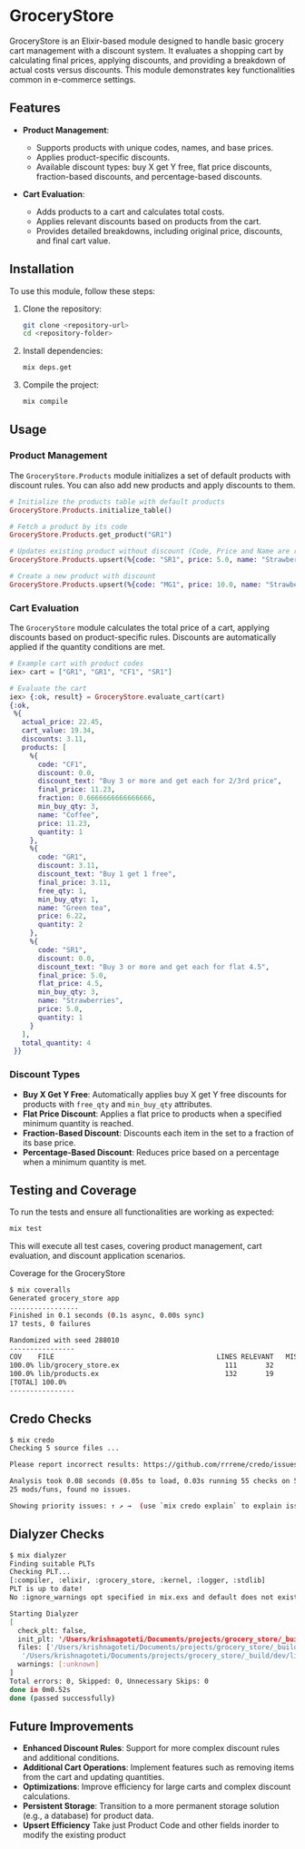 # GroceryStore

GroceryStore is an Elixir-based module designed to handle basic grocery cart management with a discount system. It evaluates a shopping cart by calculating final prices, applying discounts, and providing a breakdown of actual costs versus discounts. This module demonstrates key functionalities common in e-commerce settings.

## Features

- **Product Management**:

  - Supports products with unique codes, names, and base prices.
  - Applies product-specific discounts.
  - Available discount types: buy X get Y free, flat price discounts, fraction-based discounts, and percentage-based discounts.

- **Cart Evaluation**:
  - Adds products to a cart and calculates total costs.
  - Applies relevant discounts based on products from the cart.
  - Provides detailed breakdowns, including original price, discounts, and final cart value.

## Installation

To use this module, follow these steps:

1. Clone the repository:

   ```bash
   git clone <repository-url>
   cd <repository-folder>
   ```

2. Install dependencies:

   ```bash
   mix deps.get
   ```

3. Compile the project:
   ```bash
   mix compile
   ```

## Usage

### Product Management

The `GroceryStore.Products` module initializes a set of default products with discount rules. You can also add new products and apply discounts to them.

```elixir
# Initialize the products table with default products
GroceryStore.Products.initialize_table()

# Fetch a product by its code
GroceryStore.Products.get_product("GR1")

# Updates existing product without discount (Code, Price and Name are required for any product modifications)
GroceryStore.Products.upsert(%{code: "SR1", price: 5.0, name: "Strawberries"})

# Create a new product with discount
GroceryStore.Products.upsert(%{code: "MG1", price: 10.0, name: "Strawberries", min_buy_qty: 2, discount_percent: 50})
```

### Cart Evaluation

The `GroceryStore` module calculates the total price of a cart, applying discounts based on product-specific rules. Discounts are automatically applied if the quantity conditions are met.

```elixir
# Example cart with product codes
iex> cart = ["GR1", "GR1", "CF1", "SR1"]

# Evaluate the cart
iex> {:ok, result} = GroceryStore.evaluate_cart(cart)
{:ok,
 %{
   actual_price: 22.45,
   cart_value: 19.34,
   discounts: 3.11,
   products: [
     %{
       code: "CF1",
       discount: 0.0,
       discount_text: "Buy 3 or more and get each for 2/3rd price",
       final_price: 11.23,
       fraction: 0.6666666666666666,
       min_buy_qty: 3,
       name: "Coffee",
       price: 11.23,
       quantity: 1
     },
     %{
       code: "GR1",
       discount: 3.11,
       discount_text: "Buy 1 get 1 free",
       final_price: 3.11,
       free_qty: 1,
       min_buy_qty: 1,
       name: "Green tea",
       price: 6.22,
       quantity: 2
     },
     %{
       code: "SR1",
       discount: 0.0,
       discount_text: "Buy 3 or more and get each for flat 4.5",
       final_price: 5.0,
       flat_price: 4.5,
       min_buy_qty: 3,
       name: "Strawberries",
       price: 5.0,
       quantity: 1
     }
   ],
   total_quantity: 4
 }}
```

### Discount Types

- **Buy X Get Y Free**: Automatically applies buy X get Y free discounts for products with `free_qty` and `min_buy_qty` attributes.
- **Flat Price Discount**: Applies a flat price to products when a specified minimum quantity is reached.
- **Fraction-Based Discount**: Discounts each item in the set to a fraction of its base price.
- **Percentage-Based Discount**: Reduces price based on a percentage when a minimum quantity is met.

## Testing and Coverage

To run the tests and ensure all functionalities are working as expected:

```bash
mix test
```

This will execute all test cases, covering product management, cart evaluation, and discount application scenarios.

Coverage for the GroceryStore

```bash
$ mix coveralls
Generated grocery_store app
.................
Finished in 0.1 seconds (0.1s async, 0.00s sync)
17 tests, 0 failures

Randomized with seed 288010
----------------
COV    FILE                                        LINES RELEVANT   MISSED
100.0% lib/grocery_store.ex                          111       32        0
100.0% lib/products.ex                               132       19        0
[TOTAL] 100.0%
----------------
```

## Credo Checks

```bash
$ mix credo
Checking 5 source files ...

Please report incorrect results: https://github.com/rrrene/credo/issues

Analysis took 0.08 seconds (0.05s to load, 0.03s running 55 checks on 5 files)
25 mods/funs, found no issues.

Showing priority issues: ↑ ↗ →  (use `mix credo explain` to explain issues, `mix credo --help` for options).
```

## Dialyzer Checks

```bash
$ mix dialyzer
Finding suitable PLTs
Checking PLT...
[:compiler, :elixir, :grocery_store, :kernel, :logger, :stdlib]
PLT is up to date!
No :ignore_warnings opt specified in mix.exs and default does not exist.

Starting Dialyzer
[
  check_plt: false,
  init_plt: '/Users/krishnagoteti/Documents/projects/grocery_store/_build/dev/dialyxir_erlang-24.3.4.2_elixir-1.14.5_deps-dev.plt',
  files: ['/Users/krishnagoteti/Documents/projects/grocery_store/_build/dev/lib/grocery_store/ebin/Elixir.GroceryStore.Products.beam',
   '/Users/krishnagoteti/Documents/projects/grocery_store/_build/dev/lib/grocery_store/ebin/Elixir.GroceryStore.beam'],
  warnings: [:unknown]
]
Total errors: 0, Skipped: 0, Unnecessary Skips: 0
done in 0m0.52s
done (passed successfully)
```

## Future Improvements

- **Enhanced Discount Rules**: Support for more complex discount rules and additional conditions.
- **Additional Cart Operations**: Implement features such as removing items from the cart and updating quantities.
- **Optimizations**: Improve efficiency for large carts and complex discount calculations.
- **Persistent Storage**: Transition to a more permanent storage solution (e.g., a database) for product data.
- **Upsert Efficiency** Take just Product Code and other fields inorder to modify the existing product
